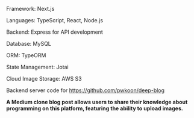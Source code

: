 Framework: Next.js

Languages: TypeScript, React, Node.js

Backend: Express for API development

Database: MySQL

ORM: TypeORM

State Management: Jotai

Cloud Image Storage: AWS S3

Backend server code for https://github.com/pwkoon/deep-blog

**A Medium clone blog post allows users to share their knowledge about programming on this platform, featuring the ability to upload images.**

